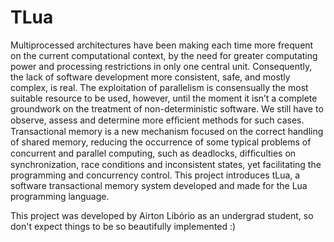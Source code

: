 TLua
====

Multiprocessed architectures have been making each time more frequent on the current computational
context, by the need for greater computating power and processing restrictions in only one central
unit. Consequently, the lack of software development more consistent, safe, and mostly complex, is
real. The exploitation of parallelism is consensually the most suitable resource to be used, however,
until the moment it isn’t a complete groundwork on the treatment of non-deterministic software.
We still have to observe, assess and determine more efﬁcient methods for such cases. Transactional
memory is a new mechanism focused on the correct handling of shared memory, reducing the occurrence
of some typical problems of concurrent and parallel computing, such as deadlocks, difﬁculties on
synchronization, race conditions and inconsistent states, yet facilitating the programming and
concurrency control. This project introduces tLua, a software transactional memory system developed
and made for the Lua programming language.

This project was developed by Airton Libório as an undergrad student, so don't expect things to be
so beautifully implemented :)
